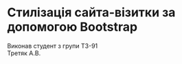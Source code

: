 # Стилізація сайта-візитки за допомогою Bootstrap<br>
Виконав студент з групи ТЗ-91 <br>
Третяк А.В.
